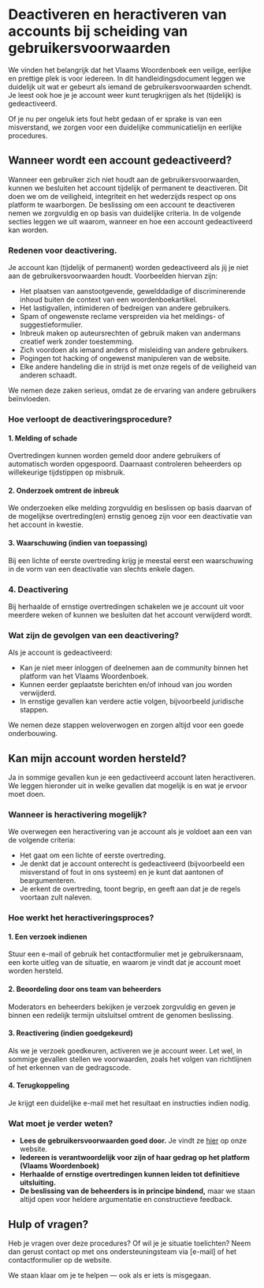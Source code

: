 # Deactiveren en heractiveren van accounts bij scheiding van gebruikersvoorwaarden

We vinden het belangrijk dat het Vlaams Woordenboek een veilige, eerlijke en prettige plek is voor iedereen. 
In dit handleidingsdocument leggen we duidelijk uit wat er gebeurt als iemand de gebruikersvoorwaarden schendt.
Je leest ook hoe je je account weer kunt terugkrijgen als het (tijdelijk) is gedeactiveerd. 

Of je nu per ongeluk iets fout hebt gedaan of er sprake is van een misverstand, we zorgen voor een duidelijke communicatielijn en eerlijke procedures. 

## Wanneer wordt een account gedeactiveerd? 

Wanneer een gebruiker zich niet houdt aan de gebruikersvoorwaarden, kunnen we besluiten het account tijdelijk of permanent te deactiveren. 
Dit doen we om de veiligheid, integriteit en het wederzijds respect op ons platform te waarborgen. 
De beslissing om een account te deactiveren nemen we zorgvuldig en op basis van duidelijke criteria. 
In de volgende secties leggen we uit waarom, wanneer en hoe een account gedeactiveerd kan worden.

### Redenen voor deactivering. 

Je account kan (tijdelijk of permanent) worden gedeactiveerd als jij je niet aan de gebruikersvoorwaarden houdt. 
Voorbeelden hiervan zijn: 

- Het plaatsen van aanstootgevende, gewelddadige of discriminerende inhoud buiten de context van een woordenboekartikel. 
- Het lastigvallen, intimideren of bedreigen van andere gebruikers. 
- Spam of ongewenste reclame verspreiden via het meldings- of suggestieformulier. 
- Inbreuk maken op auteursrechten of gebruik maken van andermans creatief werk zonder toestemming. 
- Zich voordoen als iemand anders of misleiding van andere gebruikers. 
- Pogingen tot hacking of ongewenst manipuleren van de website. 
- Elke andere handeling die in strijd is met onze regels of de veiligheid van anderen schaadt. 

We nemen deze zaken serieus, omdat ze de ervaring van andere gebruikers beïnvloeden. 

### Hoe verloopt de deactiveringsprocedure? 

#### 1. Melding of schade 

Overtredingen kunnen worden gemeld door andere gebruikers of automatisch worden opgespoord. Daarnaast controleren beheerders op willekeurige tijdstippen op misbruik. 

#### 2. Onderzoek omtrent de inbreuk 

We onderzoeken elke melding zorgvuldig en beslissen op basis daarvan of de mogelijkse overtreding(en) ernstig genoeg zijn voor een deactivatie van het account in kwestie. 

#### 3. Waarschuwing (indien van toepassing)

Bij een lichte of eerste overtreding krijg je meestal eerst een waarschuwing in de vorm van een deactivatie van slechts enkele dagen. 

### 4. Deactivering 

Bij herhaalde of ernstige overtredingen schakelen we je account uit voor meerdere weken of kunnen we besluiten dat het account verwijderd wordt. 

### Wat zijn de gevolgen van een deactivering? 

Als je account is gedeactiveerd: 

- Kan je niet meer inloggen of deelnemen aan de community binnen het platform van het Vlaams Woordenboek. 
- Kunnen eerder geplaatste berichten en/of inhoud van jou worden verwijderd. 
- In ernstige gevallen kan verdere actie volgen, bijvoorbeeld juridische stappen. 

We nemen deze stappen weloverwogen en zorgen altijd voor een goede onderbouwing. 

## Kan mijn account worden hersteld? 

Ja in sommige gevallen kun je een gedactiveerd account laten heractiveren. We leggen hieronder uit in welke gevallen dat mogelijk is en wat je ervoor moet doen. 

### Wanneer is heractivering mogelijk? 

We overwegen een heractivering van je account als je voldoet aan een van de volgende criteria:

- Het gaat om een lichte of eerste overtreding.
- Je denkt dat je account onterecht is gedeactiveerd (bijvoorbeeld een misverstand of fout in ons systeem) en je kunt dat aantonen of beargumenteren. 
- Je erkent de overtreding, toont begrip, en geeft aan dat je de regels voortaan zult naleven. 

### Hoe werkt het heractiveringsproces? 

#### 1. Een verzoek indienen

Stuur een e-mail of gebruik het contactformulier met je gebruikersnaam, een korte uitleg van de situatie, en waarom je vindt dat je account moet worden hersteld.

#### 2. Beoordeling door ons team van beheerders 

Moderators en beheerders bekijken je verzoek zorgvuldig en geven je binnen een redelijk termijn uitsluitsel omtrent de genomen beslissing. 

#### 3. Reactivering (indien goedgekeurd)

Als we je verzoek goedkeuren, activeren we je account weer. 
Let wel, in sommige gevallen stellen we voorwaarden, zoals het volgen van richtlijnen of het erkennen van de gedragscode. 

#### 4. Terugkoppeling 

Je krijgt een duidelijke e-mail met het resultaat en instructies indien nodig. 

### Wat moet je verder weten? 

- **Lees de gebruikersvoorwaarden goed door.** Je vindt ze [hier]() op onze website. 
- **Iedereen is verantwoordelijk voor zijn of haar gedrag op het platform (Vlaams Woordenboek)**
- **Herhaalde of ernstige overtredingen kunnen leiden tot definitieve uitsluiting.**
- **De beslissing van de beheerders is in principe bindend,** maar we staan altijd open voor heldere argumentatie en constructieve feedback.

## Hulp of vragen? 

Heb je vragen over deze procedures? Of wil je je situatie toelichten? Neem dan gerust contact op met ons ondersteuningsteam via [e-mail] of het contactformulier op de website.

We staan klaar om je te helpen — ook als er iets is misgegaan.

